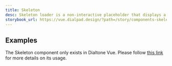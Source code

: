 ```yaml
---
title: Skeleton
desc: Skeleton loader is a non-interactive placeholder that displays a preview of the UI to visually communicate that content is in the process of loading. Skeleton is used to provide a low fidelity representation of the user interface (UI) before content appears on the page.
storybook_url: https://vue.dialpad.design/?path=/story/components-skeleton--default
---
```


## Examples
The Skeleton component only exists in Dialtone Vue.
Please follow <a href="https://vue.dialpad.design/?path=/story/components-skeleton--default">this link</a> for
more details on its usage.

<code-well-header>
  <div class="d-h8 d-bar2 skeleton-placeholder skeleton-placeholder--animate" />
</code-well-header>
